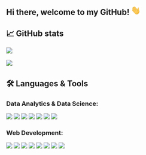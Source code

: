 ## Hi there, welcome to my GitHub! <img src="https://raw.githubusercontent.com/macfarmer/macfarmer/master/wave.gif" height="25px" width="25px">


## 📈 GitHub stats
<p><img src="https://github-readme-streak-stats.herokuapp.com/?user=macfarmer&theme=algolia"/></p>

<img src="https://github-readme-stats.vercel.app/api/top-langs?username=macfarmer&layout=compact&theme=algolia"/>


## 🛠️ Languages & Tools

### Data Analytics & Data Science:

<code><img width="10%" src="https://www.vectorlogo.zone/logos/python/python-ar21.svg"></code>
<code><img width="5%" src="https://www.vectorlogo.zone/logos/r-project/r-project-icon.svg"></code>
<code><img width="10%" src="https://www.vectorlogo.zone/logos/mysql/mysql-ar21.svg"></code>
<code><img width="10%" src="https://www.vectorlogo.zone/logos/numpy/numpy-ar21.svg"></code>
<code><img width="10%" src="https://www.vectorlogo.zone/logos/tensorflow/tensorflow-ar21.svg"></code>
<code><img width="10%" src="https://www.vectorlogo.zone/logos/jupyter/jupyter-ar21.svg"></code>
<code><img width="10%" src="https://www.vectorlogo.zone/logos/pytorch/pytorch-ar21.svg"></code>

### Web Development:
<code><img width="5%" src="https://www.vectorlogo.zone/logos/w3_html5/w3_html5-icon.svg"></code>
<code><img width="5%" src="https://www.vectorlogo.zone/logos/w3_css/w3_css-icon.svg"></code>
<code><img width="5%" src="https://www.vectorlogo.zone/logos/javascript/javascript-icon.svg"></code>
<code><img width="10%" src="https://www.vectorlogo.zone/logos/php/php-ar21.svg"></code>
<code><img width="10%" src="https://www.vectorlogo.zone/logos/laravel/laravel-ar21.svg"></code>
<code><img width="10%" src="https://www.vectorlogo.zone/logos/getbootstrap/getbootstrap-icon.svg"></code>
<code><img width="10%" src="https://www.vectorlogo.zone/logos/reactjs/reactjs-ar21.svg"></code>
<code><img width="10%" src="https://www.vectorlogo.zone/logos/firebase/firebase-ar21.svg"></code>
